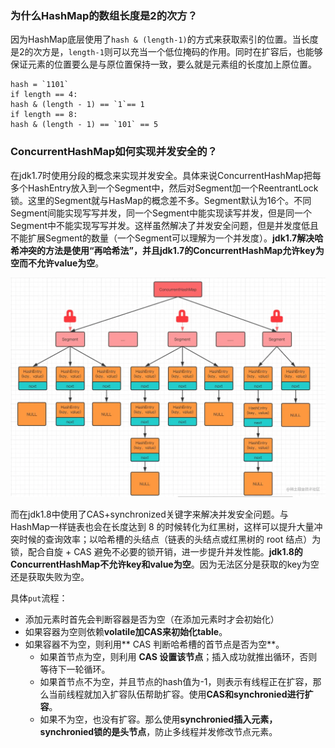 ### 为什么HashMap的数组长度是2的次方？
因为HashMap底层使用了`hash & (length-1)`的方式来获取索引的位置。当长度是2的次方是，`length-1`则可以充当一个低位掩码的作用。同时在扩容后，也能够保证元素的位置要么是与原位置保持一致，要么就是元素组的长度加上原位置。

```text
hash = `1101`
if length == 4:
hash & (length - 1) == `1`== 1
if length == 8:
hash & (length - 1) == `101` == 5
```

### ConcurrentHashMap如何实现并发安全的？
在jdk1.7时使用分段的概念来实现并发安全。具体来说ConcurrentHashMap把每多个HashEntry放入到一个Segment中，然后对Segment加一个ReentrantLock锁。这里的Segment就与HasMap的概念差不多。Segment默认为16个。不同Segment间能实现写写并发，同一个Segment中能实现读写并发，但是同一个Segment中不能实现写写并发。这样虽然解决了并发安全问题，但是并发度低且不能扩展Segment的数量（一个Segment可以理解为一个并发度）。**jdk1.7解决哈希冲突的方法是使用“再哈希法”，并且jdk1.7的ConcurrentHashMap允许key为空而不允许value为空**。

![alt text](./images/java1.7的并发安全map.png)

而在jdk1.8中使用了CAS+synchronized关键字来解决并发安全问题。与HashMap一样链表也会在长度达到 8 的时候转化为红黑树，这样可以提升大量冲突时候的查询效率；以哈希槽的头结点（链表的头结点或红黑树的 root 结点）为锁，配合自旋 + CAS 避免不必要的锁开销，进一步提升并发性能。**jdk1.8的ConcurrentHashMap不允许key和value为空**。因为无法区分是获取的key为空还是获取失败为空。

具体`put`流程：
- 添加元素时首先会判断容器是否为空（在添加元素时才会初始化）
- 如果容器为空则依赖**volatile加CAS来初始化table**。
- 如果容器不为空，则利用** CAS 判断哈希槽的首节点是否为空**。
  - 如果首节点为空，则利用 **CAS 设置该节点**；插入成功就推出循环，否则等待下一轮循环。
  - 如果首节点不为空，并且节点的hash值为-1，则表示有线程正在扩容，那么当前线程就加入扩容队伍帮助扩容。使用**CAS和synchronied进行扩容**。
  - 如果不为空，也没有扩容。那么使用**synchronied插入元素，synchronied锁的是头节点**，防止多线程并发修改节点元素。